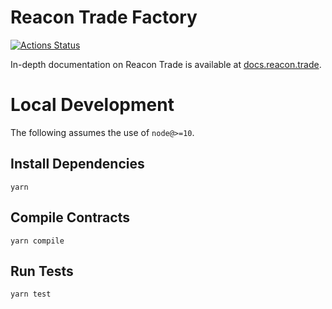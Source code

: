# Reacon Trade Factory

[![Actions Status](https://github.com/reacon-cash/reacon-trade-core/workflows/CI/badge.svg)](https://github.com/reacon-cash/reacon-trade-core/actions)

In-depth documentation on Reacon Trade is available at [docs.reacon.trade](https://docs.reacon.trade/).

# Local Development

The following assumes the use of `node@>=10`.

## Install Dependencies

`yarn`

## Compile Contracts

`yarn compile`

## Run Tests

`yarn test`
